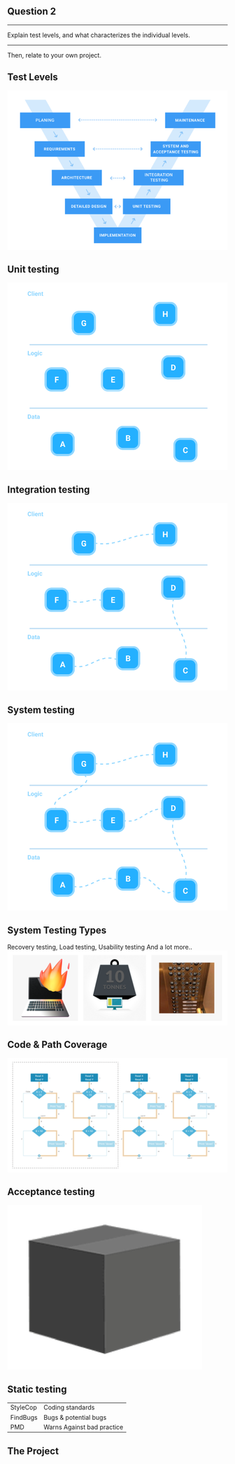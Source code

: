<!-- slide -->

## Question 2

---
Explain test levels,
and what characterizes the individual levels. 

---
Then, relate to your own project.

<!-- slide -->

## Test Levels
![v model](../assets/v-model.png)

<!-- slide -->

## Unit testing
![unit testing](../assets/utest-level.png)

<!-- slide -->

## Integration testing
![integration testing](../assets/itest-level.png)

<!-- slide -->

## System testing
![system testing](../assets/stest-level.png)

<!-- slide -->

## System Testing Types
Recovery testing, Load testing, Usability testing
And a lot more..
![system-testing-types.png](../assets/system-testing-types.png)

<!-- slide -->

## Code & Path Coverage
![code-path-coverage](../assets/code-path-coverage.png)

<!-- slide -->

## Acceptance testing
![black-box](../assets/black-box.png)

<!-- slide -->

## Static testing
|||
|---|---|
| StyleCop | Coding standards |
| FindBugs | Bugs & potential bugs |
| PMD | Warns Against bad practice |

<!-- slide -->

## The Project